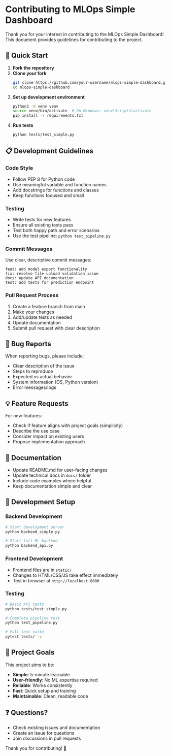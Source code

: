 # Contributing to MLOps Simple Dashboard

Thank you for your interest in contributing to the MLOps Simple Dashboard! This document provides guidelines for contributing to the project.

## 🚀 Quick Start

1. **Fork the repository**
2. **Clone your fork**
   ```bash
   git clone https://github.com/your-username/mlops-simple-dashboard.git
   cd mlops-simple-dashboard
   ```
3. **Set up development environment**
   ```bash
   python3 -m venv venv
   source venv/bin/activate  # On Windows: venv\Scripts\activate
   pip install -r requirements.txt
   ```
4. **Run tests**
   ```bash
   python tests/test_simple.py
   ```

## 📋 Development Guidelines

### Code Style
- Follow PEP 8 for Python code
- Use meaningful variable and function names
- Add docstrings for functions and classes
- Keep functions focused and small

### Testing
- Write tests for new features
- Ensure all existing tests pass
- Test both happy path and error scenarios
- Use the test pipeline: `python test_pipeline.py`

### Commit Messages
Use clear, descriptive commit messages:
```
feat: add model export functionality
fix: resolve file upload validation issue
docs: update API documentation
test: add tests for prediction endpoint
```

### Pull Request Process
1. Create a feature branch from main
2. Make your changes
3. Add/update tests as needed
4. Update documentation
5. Submit pull request with clear description

## 🐛 Bug Reports

When reporting bugs, please include:
- Clear description of the issue
- Steps to reproduce
- Expected vs actual behavior
- System information (OS, Python version)
- Error messages/logs

## 💡 Feature Requests

For new features:
- Check if feature aligns with project goals (simplicity)
- Describe the use case
- Consider impact on existing users
- Propose implementation approach

## 📖 Documentation

- Update README.md for user-facing changes
- Update technical docs in `docs/` folder
- Include code examples where helpful
- Keep documentation simple and clear

## 🔧 Development Setup

### Backend Development
```bash
# Start development server
python backend_simple.py

# Start full ML backend
python backend_api.py
```

### Frontend Development
- Frontend files are in `static/`
- Changes to HTML/CSS/JS take effect immediately
- Test in browser at `http://localhost:8000`

### Testing
```bash
# Basic API tests
python tests/test_simple.py

# Complete pipeline test
python test_pipeline.py

# Full test suite
pytest tests/ -v
```

## 🎯 Project Goals

This project aims to be:
- **Simple**: 5-minute learnable
- **User-friendly**: No ML expertise required
- **Reliable**: Works consistently
- **Fast**: Quick setup and training
- **Maintainable**: Clean, readable code

## ❓ Questions?

- Check existing issues and documentation
- Create an issue for questions
- Join discussions in pull requests

Thank you for contributing! 🎉
